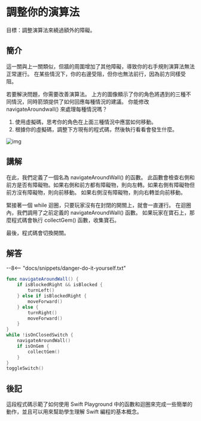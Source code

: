 # 調整你的演算法

目標：調整演算法來繞過額外的障礙。

## 簡介

這一關與上一關類似，但牆的周圍增加了其他障礙，導致你的右手規則演算法無法正常運行。
在某些情況下，你的右邊受阻，但你也無法前行，因為前方同樣受阻。

若要解決問題，你需要改善演算法。
上方的圖像顯示了你的角色將遇到的三種不同情況，同時箭頭提供了如何回應每種情況的建議。
你能修改navigateAroundwall() 來處理每種情況嗎？

1. 使用虛擬碼，思考你的角色在上面三種情況中應當如何移動。
2. 根據你的虛擬碼，調整下方現有的程式碼，然後執行看看會發生什麼。

![img](https://imagedelivery.net/cdkaXPuFls5qlrh3GM4hfA/3d5ccf10-6e7f-4064-c3f8-cdfc5c798c00/public)

## 講解

在此，我們定義了一個名為 navigateAroundWall() 的函數。
此函數會檢查右側和前方是否有障礙物。如果右側和前方都有障礙物，則向左轉。如果右側有障礙物但前方沒有障礙物，則向前移動。
如果右側沒有障礙物，則向右轉並向前移動。

緊接著一個 while 迴圈，只要玩家沒有在封閉的開關上，就會一直運行。
在迴圈內，我們調用了之前定義的 navigateAroundWall() 函數。
如果玩家在寶石上，那麼程式碼會執行 collectGem() 函數，收集寶石。

最後，程式碼會切換開關。

## 解答

--8<-- "docs/snippets/danger-do-it-yourself.txt"

```swift linenums="1"
func navigateAroundWall() {
    if isBlockedRight && isBlocked {
        turnLeft()
    } else if isBlockedRight {
        moveForward()
    } else {
        turnRight()
        moveForward()
    }
}
while !isOnClosedSwitch {
    navigateAroundWall()
    if isOnGem {
        collectGem()
    }
}
toggleSwitch()
```

## 後記

這段程式碼示範了如何使用 Swift Playground 中的函數和迴圈來完成一些簡單的動作，並且可以用來幫助學生理解 Swift 編程的基本概念。
